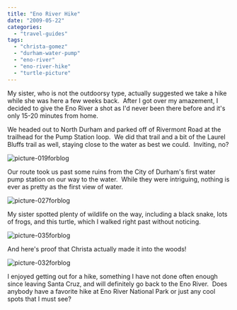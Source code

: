```yaml
---
title: "Eno River Hike"
date: "2009-05-22"
categories:
  - "travel-guides"
tags:
  - "christa-gomez"
  - "durham-water-pump"
  - "eno-river"
  - "eno-river-hike"
  - "turtle-picture"
---
```


My sister, who is not the outdoorsy type, actually suggested we take a hike while she was here a few weeks back.  After I got over my amazement, I decided to give the Eno River a shot as I'd never been there before and it's only 15-20 minutes from home.

We headed out to North Durham and parked off of Rivermont Road at the trailhead for the Pump Station loop.  We did that trail and a bit of the Laurel Bluffs trail as well, staying close to the water as best we could.  Inviting, no?

![picture-019forblog](http://s3.amazonaws.com/thegourmez-wpmedia/2009/05/picture-019forblog-200x300.jpg "picture-019forblog")

Our route took us past some ruins from the City of Durham's first water pump station on our way to the water.  While they were intriguing, nothing is ever as pretty as the first view of water.

![picture-027forblog](http://s3.amazonaws.com/thegourmez-wpmedia/2009/05/picture-027forblog-300x200.jpg "picture-027forblog")

My sister spotted plenty of wildlife on the way, including a black snake, lots of frogs, and this turtle, which I walked right past without noticing.

![picture-035forblog](http://s3.amazonaws.com/thegourmez-wpmedia/2009/05/picture-035forblog-300x200.jpg "picture-035forblog")

And here's proof that Christa actually made it into the woods!

![picture-032forblog](http://s3.amazonaws.com/thegourmez-wpmedia/2009/05/picture-032forblog-200x300.jpg "picture-032forblog")

I enjoyed getting out for a hike, something I have not done often enough since leaving Santa Cruz, and will definitely go back to the Eno River.  Does anybody have a favorite hike at Eno River National Park or just any cool spots that I must see?
